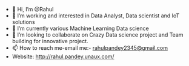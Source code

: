 - 👋 Hi, I’m @Rahul
- 👀 I’m working and interested in Data Analyst, Data scientist and IoT solutions
- 🌱 I’m currently various Machine Learning Data science
- 💞️ I’m looking to collaborate on Crazy Data science project and Team building for innovative project.
- 📫 How to reach me-email me:- rahulpandey2345@gmail.com
- Website: http://rahul.pandey.unaux.com/

<!---
Rahul-data/Rahul-data is a ✨ special ✨ repository because its `README.md` (this file) appears on your GitHub profile.
You can click the Preview link to take a look at your changes.
--->
